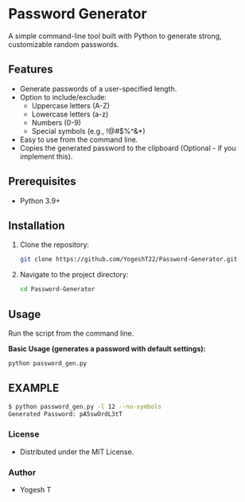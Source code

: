 # Password Generator

A simple command-line tool built with Python to generate strong, customizable random passwords.

## Features

*   Generate passwords of a user-specified length.
*   Option to include/exclude:
    *   Uppercase letters (A-Z)
    *   Lowercase letters (a-z)
    *   Numbers (0-9)
    *   Special symbols (e.g., !@#$%^&*)
*   Easy to use from the command line.
*   Copies the generated password to the clipboard (Optional - if you implement this).

## Prerequisites

*   Python 3.9+

## Installation

1.  Clone the repository:
    ```bash
    git clone https://github.com/YogeshT22/Password-Generator.git
    ```
2.  Navigate to the project directory:
    ```bash
    cd Password-Generator
    ```

## Usage

Run the script from the command line.

**Basic Usage (generates a password with default settings):**
```bash
python password_gen.py
```

## EXAMPLE
```bash
$ python password_gen.py -l 12 --no-symbols
Generated Password: pA5swOrdL3tT
```

### License
- Distributed under the MIT License.
### Author
- Yogesh T
